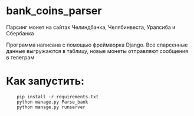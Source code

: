 # bank_coins_parser

Парсинг монет на сайтах Челиндбанка, Челябинвеста, Уралсиба и Сбербанка

Программа написана с помощью фреймворка Django. Все спарсенные данные выгружаются в таблицу, новые монеты отправляют сообщения в телеграм

# Как запустить:
        pip install -r requirements.txt
        python manage.py Parse_bank
        python manage.py runserver
